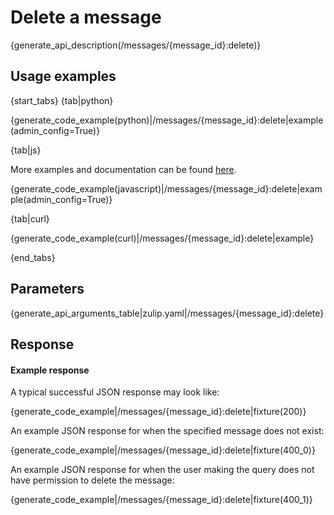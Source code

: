 # Delete a message

{generate_api_description(/messages/{message_id}:delete)}

[delete-completely]: /help/edit-or-delete-a-message#delete-a-message-completely

## Usage examples

{start_tabs}
{tab|python}

{generate_code_example(python)|/messages/{message_id}:delete|example(admin_config=True)}

{tab|js}

More examples and documentation can be found [here](https://github.com/zulip/zulip-js).

{generate_code_example(javascript)|/messages/{message_id}:delete|example(admin_config=True)}

{tab|curl}

{generate_code_example(curl)|/messages/{message_id}:delete|example}

{end_tabs}

## Parameters

{generate_api_arguments_table|zulip.yaml|/messages/{message_id}:delete}

## Response

#### Example response

A typical successful JSON response may look like:

{generate_code_example|/messages/{message_id}:delete|fixture(200)}

An example JSON response for when the specified message does not exist:

{generate_code_example|/messages/{message_id}:delete|fixture(400_0)}

An example JSON response for when the user making the query does not
have permission to delete the message:

{generate_code_example|/messages/{message_id}:delete|fixture(400_1)}
